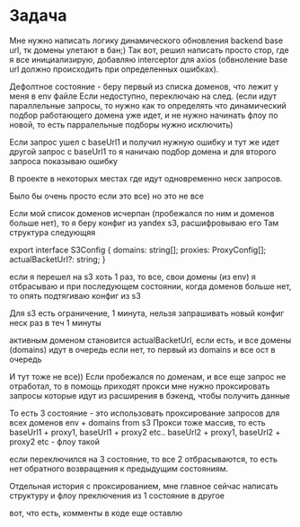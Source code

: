 # Задача

Мне нужно написать логику динамического обновления backend base url, тк домены улетают в бан;)
Так вот, решил написать просто стор, где я все инициализирую, добавляю interceptor для axios (обвноление base url должно происходить при определенных ошибках). 

Дефолтное состояние - беру первый из списка доменов, что лежит у меня в env файле
Если недоступно, переключаю на след. (если идут параллельные запросы, то нужно как то определять что динамический подбор работающего домена уже идет, и не нужно начинать флоу по новой, то есть парралельные подборы нужно исключить)

Если запрос ушел с baseUrl1 и получил нужную ошибку и тут же идет другой запрос с baseUrl1 то я наничаю подбор домена и для второго запроса показываю ошибку

В проекте в некоторых местах где идут одновременно неск запросов.

Было бы очень просто если это все) но это не все

Если мой список доменов исчерпан (пробежался по ним и доменов больше нет), то я беру конфиг из yandex s3, расшифровываю его
Там структура следующяя 

export interface S3Config {
  domains: string[];
  proxies: ProxyConfig[];
  actualBacketUrl?: string;
}

если я перешел на s3 хоть 1 раз, то все, свои домены (из env) я отбрасываю и при последующем состоянии, когда доменов больше нет, то опять подтягиваю конфиг из s3

Для s3 есть ограничение, 1 минута, нельзя запрашивать новый конфиг неск раз в теч 1 минуты

активным доменом становится actualBacketUrl, если есть, и все домены (domains) идут в очередь
если нет, то первый из domains и все ост в очередь

И тут тоже не все)) 
Если пробежался по доменам, и все еще запрос не отработал, то в помощь приходят прокси
мне нужно проксировать запросы которые идут из расширения в бэкенд, чтобы получить данные

То есть 3 состояние - это использовать проксирование запросов для всех доменов env + domains from s3 
Прокси тоже массив, то есть baseUrl1 + proxy1, baseUrl1 + proxy2 etc..
baseUrl2 + proxy1, baseUrl2 + proxy2 etc - флоу такой 

если переключился на 3 состояние, то все 2 отбрасываются, то есть нет обратного возвращения к предыдущим состояниям.

Отдельная история с проксированием, мне главное сейчас написать структуру и флоу преключения из 1 состояние в другое

вот, что есть, комменты в коде еще оставлю
